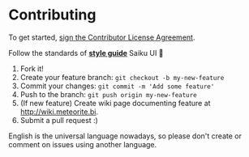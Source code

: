 # Contributing

To get started, [sign the Contributor License Agreement](https://www.clahub.com/agreements/OSBI/saiku-ui).

Follow the standards of [**style guide**]() Saiku UI :metal:

1. Fork it!
2. Create your feature branch: `git checkout -b my-new-feature`
3. Commit your changes: `git commit -m 'Add some feature'`
4. Push to the branch: `git push origin my-new-feature`
5. (If new feature) Create wiki page documenting feature at http://wiki.meteorite.bi.
6. Submit a pull request :)

English is the universal language nowadays, so please don't create or comment on issues using another language.
